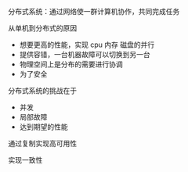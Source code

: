 分布式系统：通过网络使一群计算机协作，共同完成任务

从单机到分布式的原因

* 想要更高的性能，实现 cpu 内存 磁盘的并行
* 提供容错，一台机器故障可以切换到另一台
* 物理空间上是分布的需要进行协调
* 为了安全

分布式系统的挑战在于

* 并发
* 局部故障
* 达到期望的性能



通过复制实现高可用性

实现一致性

